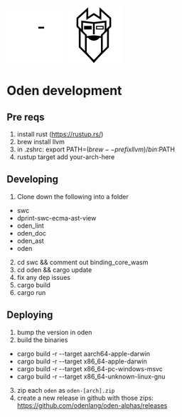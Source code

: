 ![logo-dark](./public/oden-dark.png#gh-dark-mode-only)
![logo-light](./public/oden-light.png#gh-light-mode-only)

# Oden development

## Pre reqs

1. install rust (https://rustup.rs/)
2. brew install llvm
3. in .zshrc: export PATH=$(brew --prefix llvm)/bin:$PATH
4. rustup target add your-arch-here

## Developing

1. Clone down the following into a folder

- swc
- dprint-swc-ecma-ast-view
- oden_lint
- oden_doc
- oden_ast
- oden

2. cd swc && comment out binding_core_wasm
3. cd oden && cargo update
4. fix any dep issues
5. cargo build
6. cargo run

## Deploying

1. bump the version in oden
2. build the binaries

- cargo build -r --target aarch64-apple-darwin
- cargo build -r --target x86_64-apple-darwin
- cargo build -r --target x86_64-pc-windows-msvc
- cargo build -r --target x86_64-unknown-linux-gnu

3. zip each `oden` as `oden-[arch].zip`
4. create a new release in github with those zips: https://github.com/odenlang/oden-alphas/releases
